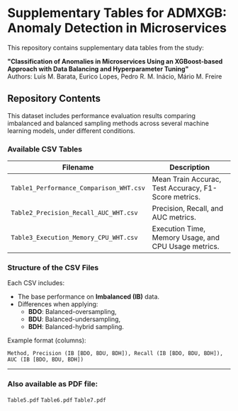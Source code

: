 # Supplementary Tables for ADMXGB: Anomaly Detection in Microservices

This repository contains supplementary data tables from the study:

**"Classification of Anomalies in Microservices Using an XGBoost-based Approach with Data Balancing and Hyperparameter Tuning"**  
Authors: Luís M. Barata, Eurico Lopes, Pedro R. M. Inácio, Mário M. Freire

## Repository Contents

This dataset includes performance evaluation results comparing imbalanced and balanced sampling methods across several machine learning models, under different conditions.

### Available CSV Tables

| Filename                                  | Description                                                                 |
|-------------------------------------------|-----------------------------------------------------------------------------|
| `Table1_Performance_Comparison_WHT.csv`   | Mean Train Accurac, Test Accuracy, F1-Score metrics.                        |
| `Table2_Precision_Recall_AUC_WHT.csv`     | Precision, Recall, and AUC metrics.                                         |
| `Table3_Execution_Memory_CPU_WHT.csv`     | Execution Time, Memory Usage, and CPU Usage metrics.                        |


### Structure of the CSV Files

Each CSV includes:
- The base performance on **Imbalanced (IB)** data.
- Differences when applying:
  - **BDO**: Balanced-oversampling,
  - **BDU**: Balanced-undersampling,
  - **BDH**: Balanced-hybrid sampling.

Example format (columns):
```
Method, Precision (IB [BDO, BDU, BDH]), Recall (IB [BDO, BDU, BDH]), AUC (IB [BDO, BDU, BDH])
```
---

### Also available as PDF file:

`Table5.pdf`
`Table6.pdf`
`Table7.pdf`
